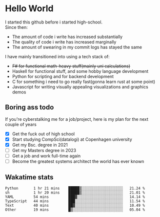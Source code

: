 # Hello World

I started this github before i started high-school.  
Since then:
- The amount of code i write has increased substantially
- The quality of code i write has increased marginally
- The amount of swearing in my commit logs has stayed the same

I have mainly transitioned into using a tech stack of:
- ~~F# for functional math-heavy stuff(mainly uni calculations)~~
- Haskell for functional stuff, and some hobby language development
- Python for scripting and for backend development
- C for something i need to go really fast(gonna learn rust at some point)
- Javascript for writing visually appealing visualizations and graphics demos

## Boring ass todo
If you're cyberstalking me for a job/project, here is my plan for the next couple of years
- [x] Get the fuck out of high school
- [x] Start studying CompSci(datalogi) at Copenhagen university
- [x] Get my Bsc. degree in 2021
- [ ] Get my Masters degree in 2023
- [ ] Get a job and work full-time again
- [ ] Become the greatest systems architect the world has ever known

## Wakatime stats
<!--START_SECTION:waka-->

```text
Python       1 hr 21 mins    █████▒░░░░░░░░░░░░░░░░░░░   21.24 %
sh           1 hr 20 mins    █████▒░░░░░░░░░░░░░░░░░░░   21.01 %
YAML         54 mins         ███▓░░░░░░░░░░░░░░░░░░░░░   14.14 %
TypeScript   44 mins         ███░░░░░░░░░░░░░░░░░░░░░░   11.54 %
Text         40 mins         ██▓░░░░░░░░░░░░░░░░░░░░░░   10.49 %
Other        19 mins         █▒░░░░░░░░░░░░░░░░░░░░░░░   05.04 %
```

<!--END_SECTION:waka-->
